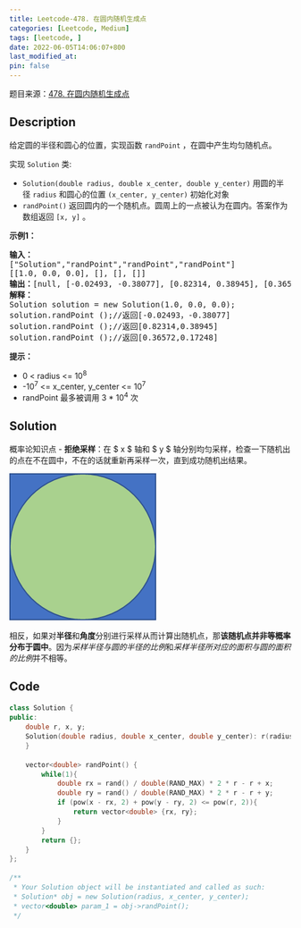 ```yaml
---
title: Leetcode-478. 在圆内随机生成点
categories: [Leetcode, Medium]
tags: [leetcode, ]
date: 2022-06-05T14:06:07+800
last_modified_at: 
pin: false
---
```


题目来源：[478. 在圆内随机生成点](https://leetcode.cn/problems/generate-random-point-in-a-circle/)

## Description

给定圆的半径和圆心的位置，实现函数 `randPoint` ，在圆中产生均匀随机点。

实现 `Solution` 类:

- `Solution(double radius, double x_center, double y_center)` 用圆的半径 `radius` 和圆心的位置 `(x_center, y_center)` 初始化对象
- `randPoint()` 返回圆内的一个随机点。圆周上的一点被认为在圆内。答案作为数组返回 `[x, y]` 。


**示例1：**

<pre>
<strong>输入：</strong>
["Solution","randPoint","randPoint","randPoint"]
[[1.0, 0.0, 0.0], [], [], []]
<strong>输出：</strong>[null, [-0.02493, -0.38077], [0.82314, 0.38945], [0.36572, 0.17248]]
<strong>解释：</strong>
Solution solution = new Solution(1.0, 0.0, 0.0);
solution.randPoint ();//返回[-0.02493，-0.38077]
solution.randPoint ();//返回[0.82314,0.38945]
solution.randPoint ();//返回[0.36572,0.17248]
</pre>


**提示：**

- 0 < radius <= 10<sup>8</sup>
- -10<sup>7</sup> <= x_center, y_center <= 10<sup>7</sup>
- randPoint 最多被调用 3 * 10<sup>4</sup> 次


## Solution

概率论知识点 - **拒绝采样**：在 $ x $ 轴和 $ y $ 轴分别均匀采样，检查一下随机出的点在不在圆中，不在的话就重新再采样一次，直到成功随机出结果。

![](/images/posts/2022-06-05-14-09-05.png)

相反，如果对**半径**和**角度**分别进行采样从而计算出随机点，那**该随机点并非等概率分布于圆中**。因为*采样半径与圆的半径的比例*和*采样半径所对应的面积与圆的面积的比例*并不相等。


## Code
```c++
class Solution {
public:
    double r, x, y;
    Solution(double radius, double x_center, double y_center): r(radius), x(x_center), y(y_center) {
    }
    
    vector<double> randPoint() {
        while(1){
            double rx = rand() / double(RAND_MAX) * 2 * r - r + x;
            double ry = rand() / double(RAND_MAX) * 2 * r - r + y;
            if (pow(x - rx, 2) + pow(y - ry, 2) <= pow(r, 2)){
                return vector<double> {rx, ry};
            }
        }
        return {};
    }
};

/**
 * Your Solution object will be instantiated and called as such:
 * Solution* obj = new Solution(radius, x_center, y_center);
 * vector<double> param_1 = obj->randPoint();
 */
```

